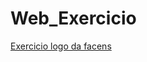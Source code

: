 # Web_Exercicio

[Exercicio logo da facens](https://github.com/jonathan147/Web_Exercicio/blob/master/exercicios/helo.html)
